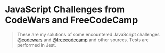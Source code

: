 # JavaScript Challenges from CodeWars and FreeCodeCamp
> These are my solutions of some encountered JavaScript challenges [@codewars](https://www.codewars.com/) and [@freecodecamp](https://www.freecodecamp.org/) and other sources.
> Tests are performed in Jest.